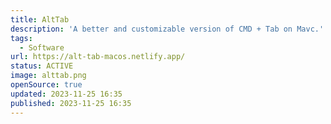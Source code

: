 ```yaml
---
title: AltTab
description: 'A better and customizable version of CMD + Tab on Mavc.'
tags:
  - Software
url: https://alt-tab-macos.netlify.app/
status: ACTIVE
image: alttab.png
openSource: true
updated: 2023-11-25 16:35
published: 2023-11-25 16:35
---
```

